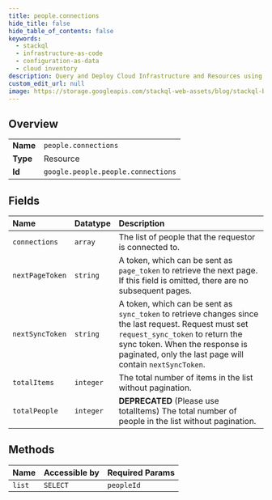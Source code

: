 ```yaml
---
title: people.connections
hide_title: false
hide_table_of_contents: false
keywords:
  - stackql
  - infrastructure-as-code
  - configuration-as-data
  - cloud inventory
description: Query and Deploy Cloud Infrastructure and Resources using SQL
custom_edit_url: null
image: https://storage.googleapis.com/stackql-web-assets/blog/stackql-blog-post-featured-image.png
---
```

  
    

## Overview
<table><tbody>
<tr><td><b>Name</b></td><td><code>people.connections</code></td></tr>
<tr><td><b>Type</b></td><td>Resource</td></tr>
<tr><td><b>Id</b></td><td><code>google.people.people.connections</code></td></tr>
</tbody></table>

## Fields
| Name | Datatype | Description |
|:-----|:---------|:------------|
| `connections` | `array` | The list of people that the requestor is connected to. |
| `nextPageToken` | `string` | A token, which can be sent as `page_token` to retrieve the next page. If this field is omitted, there are no subsequent pages. |
| `nextSyncToken` | `string` | A token, which can be sent as `sync_token` to retrieve changes since the last request. Request must set `request_sync_token` to return the sync token. When the response is paginated, only the last page will contain `nextSyncToken`. |
| `totalItems` | `integer` | The total number of items in the list without pagination. |
| `totalPeople` | `integer` | **DEPRECATED** (Please use totalItems) The total number of people in the list without pagination. |
## Methods
| Name | Accessible by | Required Params |
|:-----|:--------------|:----------------|
| `list` | `SELECT` | `peopleId` |
